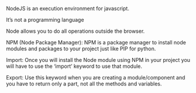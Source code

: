 NodeJS is an execution environment for javascript.

It’s not a programming language

Node allows you to do all operations outside the browser.

NPM (Node Package Manager): NPM is a package manager to install node modules and packages to your project just like PIP for python.

Import: Once you will install the Node module using NPM in your project you will have to use the ‘import’ keyword to use that module.

Export: Use this keyword when you are creating a module/component and you have to return only a part, not all the methods and variables.

